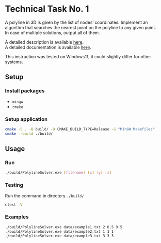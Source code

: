 # Technical Task No. 1

A polyline in 3D is given by the list of nodes’ coordinates. Implement an algorithm that
searches the nearest point on the polyline to any given point. In case of multiple solutions,
output all of them.

A detailed description is available [here](docs/task.pdf).   
A detailed documentation is available [here](docs/index.md). 

This instruction was tested on Windows11, it could slightly differ for other systems.

## Setup

### Install packages
- `mingw`
- `cmake`

### Setup application

```bash
cmake -S . -B build/ -D CMAKE_BUILD_TYPE=Release -G "MinGW Makefiles"
cmake --build ./build/
```

## Usage 

### Run

```bash
./build/PolylineSolver.exe [filename] [x] [y] [z]
```

### Testing

Run the command in directory `./build/`

```bash
ctest -V
```
### Examples

```bash
./build/PolylineSolver.exe data/example1.txt 2 0.5 0.5
./build/PolylineSolver.exe data/example2.txt 1 1 1
./build/PolylineSolver.exe data/example3.txt 3 3 3
```


